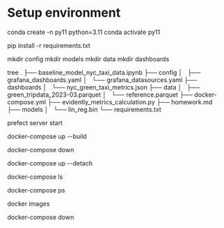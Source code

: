 # Setup environment

conda create -n py11 python=3.11
conda activate py11

pip install -r requirements.txt 

mkdir config
mkdir models
mkdir data
mkdir dashboards

tree
.
├── baseline_model_nyc_taxi_data.ipynb
├── config
│   ├── grafana_dashboards.yaml
│   └── grafana_datasources.yaml
├── dashboards
│   └── nyc_green_taxi_metrics.json
├── data
│   ├── green_tripdata_2023-03.parquet
│   └── reference.parquet
├── docker-compose.yml
├── evidently_metrics_calculation.py
├── homework.md
├── models
│   └── lin_reg.bin
└── requirements.txt

prefect server start

docker-compose up --build

docker-compose down

docker-compose up --detach

docker-compose ls

docker-compose ps

docker images

docker-compose down

<!--  -->


## 